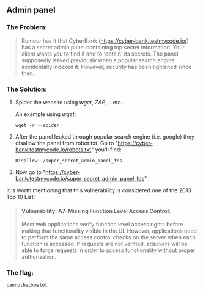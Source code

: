 ## Admin panel

### The Problem:

> Rumour has it that CyberBank (https://cyber-bank.testmycode.io/) has a secret admin panel containing top secret information. 
> Your client wants you to find it and to 'obtain' its secrets. 
> The panel supposedly leaked previously when a popular search engine accidentally indexed it. 
> However, security has been tightened since then.

### The Solution:

1. Spider the website using _wget_, _ZAP_, .. etc.

   An example using _wget_:

	```shell
	wget -r --spider
	```

2. After the panel leaked through popular search engine (i.e. google) they disallow the panel from robot.txt.
   Go to "https://cyber-bank.testmycode.io/robots.txt" you'll find:
	
	```
	Disallow: /super_secret_admin_panel_fds
	```
   
3. Now go to "https://cyber-bank.testmycode.io/super_secret_admin_panel_fds"

It is worth mentioning that this vulnerability is considered one of the 2013 Top 10 List:

> #### Vulnerability: A7-Missing Function Level Access Control:
> Most web applications verify function level access rights before making that functionality visible in the UI. However, applications need to perform the same access control checks on the server when each function is accessed. If requests are not verified, attackers will be able to forge requests in order to access functionality without proper authorization.

### The flag: 
`cannothackmelol`

